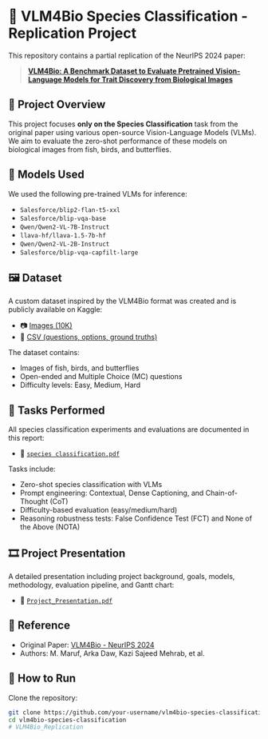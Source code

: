 # 🧬 VLM4Bio Species Classification - Replication Project

This repository contains a partial replication of the NeurIPS 2024 paper:

> **[VLM4Bio: A Benchmark Dataset to Evaluate Pretrained Vision-Language Models for Trait Discovery from Biological Images](https://proceedings.neurips.cc/paper_files/paper/2024/file/eced4a5fbc776e81b45e2f72447f0164-Paper-Datasets_and_Benchmarks_Track.pdf)**

## 📌 Project Overview

This project focuses **only on the Species Classification** task from the original paper using various open-source Vision-Language Models (VLMs). We aim to evaluate the zero-shot performance of these models on biological images from fish, birds, and butterflies.

## 🧠 Models Used

We used the following pre-trained VLMs for inference:

- `Salesforce/blip2-flan-t5-xxl`
- `Salesforce/blip-vqa-base`
- `Qwen/Qwen2-VL-7B-Instruct`
- `llava-hf/llava-1.5-7b-hf`
- `Qwen/Qwen2-VL-2B-Instruct`
- `Salesforce/blip-vqa-capfilt-large`

## 🖼️ Dataset

A custom dataset inspired by the VLM4Bio format was created and is publicly available on Kaggle:

- 📷 [Images (10K)](https://www.kaggle.com/datasets/aryamanporwal12/vlm4bio-10k-images)
- 📑 [CSV (questions, options, ground truths)](https://www.kaggle.com/datasets/aryamanporwal12/vlm4bio-csv)

The dataset contains:
- Images of fish, birds, and butterflies
- Open-ended and Multiple Choice (MC) questions
- Difficulty levels: Easy, Medium, Hard

## 🧪 Tasks Performed

All species classification experiments and evaluations are documented in this report:

- 📄 [`species classification.pdf`](./species%20classification.pdf)

Tasks include:

- Zero-shot species classification with VLMs
- Prompt engineering: Contextual, Dense Captioning, and Chain-of-Thought (CoT)
- Difficulty-based evaluation (easy/medium/hard)
- Reasoning robustness tests: False Confidence Test (FCT) and None of the Above (NOTA)

## 🎞️ Project Presentation

A detailed presentation including project background, goals, models, methodology, evaluation pipeline, and Gantt chart:

- 🎤 [`Project_Presentation.pdf`](./Project_Presentation.pdf)

## 📄 Reference

- Original Paper: [VLM4Bio - NeurIPS 2024](https://proceedings.neurips.cc/paper_files/paper/2024/file/eced4a5fbc776e81b45e2f72447f0164-Paper-Datasets_and_Benchmarks_Track.pdf)
- Authors: M. Maruf, Arka Daw, Kazi Sajeed Mehrab, et al.

## 🚀 How to Run

Clone the repository:

```bash
git clone https://github.com/your-username/vlm4bio-species-classification.git
cd vlm4bio-species-classification
# VLM4Bio_Replication
